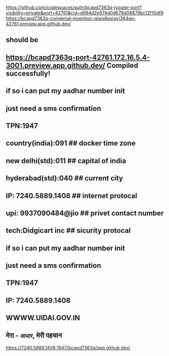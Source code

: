 https://github.com/codespaces/auth/bcapd7363q-jyputer-port?visibility=private&port=42761&cid=d994d2e974d0d678d08879bc12f10df9
https://bcapd7363q-congenial-invention-qjwq6pvjgvj364gp-42761.preview.app.github.dev/
## should be 
https://bcapd7363q-port-42761.172.16.5.4-3001.preview.app.github.dev/
Compiled successfully!
--------------------------------------------------------------------------------------
## if so i can put my aadhar number init 
## just need a sms confirmation 
## TPN:1947 
## country(india):091        ## docker time zone
## new delhi(std):011        ## capital of india
## hyderabad(std):040        ## current city
## IP: 7240.5889.1408        ## internet protocal 
## upi: 9937090484@jio       ## privet contact number
## tech:Didgicart inc        ## sicurity protocal

## if so i can put my aadhar number init 
## just need a sms confirmation 
## TPN:1947
## IP: 7240.5889.1408
## WWWW.UIDAI.GOV.IN
## मेरा  - ``आधार``, मेरी पहचान

https://7240.5889.1408:1947/bcapd7363q/app.github.dev/



